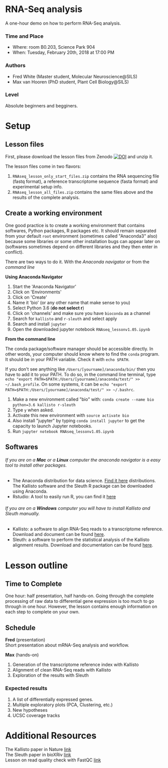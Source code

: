 # RNA-Seq analysis
A one-hour demo on how to perform RNA-Seq analysis. 

### Time and Place
- Where: room B0.203, Science Park 904  
- When:  Tuesday, February 20th, 2018 at 17:00 PM

### Authors
- Fred White (Master student, Molecular Neuroscience@SILS)
- Max van Hooren  (PhD student, Plant Cell Biology@SILS)

### Level
Absolute beginners and begginers.  

# Setup
## Lesson files
First, please download the lesson files from Zenodo [![DOI](https://zenodo.org/badge/DOI/10.5281/zenodo.1201035.svg)](https://doi.org/10.5281/zenodo.1201035) and unzip it.

The lesson files come in two flavors:
1. ``RNAseq_lesson_only_start_files.zip`` contains the RNA sequencing file (fastq format), a reference transcriptome sequence (fasta format) and experimental setup info.
2. ``RNAseq_lesson_all_files.zip`` contains the same files above and the results of the complete analysis.  

## Create a working environment 
One good practice is to create a working environment  that contains softwares, Python packages, R packages etc. It should remain separated from your default `root` environment (sometimes called "Anaconda3" also) because some libraries or some other installation bugs can appear later on (softwares sometimes depend on different libraries and they then enter in conflict).

There are two ways to do it. With the _Anaconda navigator_ or from the _command line_

__Using Anaconda Navigator__

1. Start the 'Anaconda Navigator'
2. Click on 'Environments' 
3. Click on 'Create'
4. Name it 'bio' (or any other name that make sense to you)
5. Select Python 3.6  (__do not select r__)
6. Click on 'channels' and make sure you have `bioconda` as a channel
7. Search for `kallisto` and `r-sleuth` and select apply
8. Search and install `jupyter` 
9. Open the downloaded jupyter notebook ``RNAseq_lessonv1.05.ipynb`` 


__From the command line__ 

The conda package/software manager should be accessible directly. In other words, your computer should know where to find the `conda` program. It should be in your PATH variable. Check it with `echo $PATH`. 

If you don't see anything like `/Users/[yourname]/anaconda/bin/` then you have to add it to your PATH. To do so, in the command line terminal, type `echo "export PATH=$PATH:/Users/[yourname]/anaconda/test/" >> ~/.bash_profile`. On some systems, it can be `echo "export PATH=$PATH:/Users/[yourname]/anaconda/test/" >> ~/.bashrc`.
1. Make a new environment called "bio" with: `conda create --name bio python=3.6 kallisto r-sleuth` 
2. Type `y` when asked. 
3. Activate this new environment with `source activate bio` 
4. Also install "jupyter" by typing `conda install jupyter` to get the capacity to launch Jupyter notebooks.  
5. Run ``jupyter notebook RNAseq_lessonv1.05.ipynb``

## Softwares
###### If you are on a **Mac** or a **Linux** computer the anaconda navigator is a easy tool to install other packages. 
- The Anaconda distribution for data science. [Find it here](https://www.anaconda.com/download/) distributions. The Kallisto software and the Sleuth R package can be downloaded using Anaconda. 
- Rstudio: A tool to easily run R, you can find it [here](https://www.rstudio.com/products/rstudio/download/#download)
###### If you are on a **Windows** computer you will have to install Kallisto and Sleuth manually.
- Kallisto: a software to align RNA-Seq reads to a transcriptome reference. Download and document can be found [here](https://pachterlab.github.io/kallisto/about).
- Sleuth: a software to perform the statistical analysis of the Kallisto alignment results. Download and documentation can be found [here](https://pachterlab.github.io/sleuth/about).

# Lesson outline
## Time to Complete
One hour: half presentation, half hands-on. Going through the complete processing of raw data to differential gene expression is too much to go through in one hour. 
However, the lesson contains enough information on each step to complete on your own.

## Schedule
**Fred** (presentation)  
Short presentation about mRNA-Seq analysis and workflow. 

**Max** (hands-on)  
1. Generation of the transcriptome reference index with Kallisto
2. Alignment of clean RNA-Seq reads with Kallisto
3. Exploration of the results with Sleuth

### Expected results 
1. A list of differentially expressed genes.
2. Multiple exploratory plots (PCA, Clustering, etc.)
3. New hypotheses
4. UCSC coverage tracks 

# Additional Resources 
The Kallisto paper in Nature [link](https://www.nature.com/articles/nbt.3519)  
The Sleuth paper in bioXRiv [link](https://www.biorxiv.org/content/early/2016/06/10/058164)  
Lesson on read quality check with FastQC [link](http://www.datacarpentry.org/wrangling-genomics/00-quality-control/)
